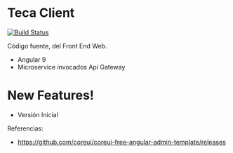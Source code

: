 # Teca Client

[![Build Status](https://travis-ci.org/joemccann/dillinger.svg?branch=master)](https://travis-ci.org/joemccann/dillinger)

Código fuente, del Front End Web.

  - Angular 9
  - Microservice invocados Api Gateway

# New Features!

  - Versión Inicial


Referencias:
  - https://github.com/coreui/coreui-free-angular-admin-template/releases
